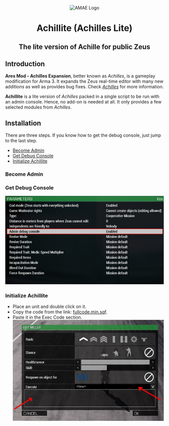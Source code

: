 <p align="center">
    <img src="https://github.com/ArmaAchilles/AresModAchillesExpansion/blob/master/Pictures/logo/achilles_logo_whiteBackground.png" width="140" alt="AMAE Logo">
    <h1 align="center">Achillite (Achilles Lite)</h1>
    <h2 align="center">The lite version of Achille for public Zeus</h2>
</p>

## Introduction

**Ares Mod - Achilles Expansion**, better known as _Achilles_, is a gameplay modification for Arma 3. It expands the Zeus real-time editor with many new additions as well as provides bug fixes.
Check [_Achilles_](https://github.com/ArmaAchilles/AresModAchillesExpansion) for more information.

**Achillite** is a lite version of _Achilles_ packed in a single script to be run with an admin console. Hence, no add-on is needed at all. It only provides a few selected modules from _Achilles_.

## Installation
There are three steps. If you know how to get the debug console, just jump to the last step.
- [Become Admin](https://github.com/ArmaAchilles/AchillesLite/blob/master/README.md/#become-admin)
- [Get Debug Console](https://github.com/ArmaAchilles/AchillesLite/blob/master/README.md/#get-debug-console)
- [Initialize Achillite](https://github.com/ArmaAchilles/AchillesLite/blob/master/README.md/#initialize-achillite)
### Become Admin
### Get Debug Console
![](https://github.com/ArmaAchilles/AchillesLite/blob/master/pictures/MissionParams.jpg?raw=true)
### Initialize Achillite
- Place an unit and double click on it.
- Copy the code from the link: [fullcode.min.sqf](
https://raw.githubusercontent.com/ArmaAchilles/AchillesLite/master/fullcode.min.sqf).
- Paste it in the Exec Code section.
![](https://github.com/ArmaAchilles/AchillesLite/blob/master/pictures/AchilliteInit.jpg?raw=true)
